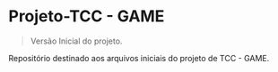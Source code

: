 # Projeto-TCC - GAME
> Versão Inicial do projeto.

Repositório destinado aos arquivos iniciais do projeto de TCC - GAME.

